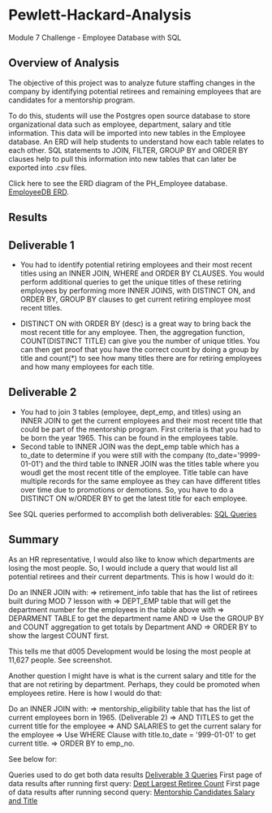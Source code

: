 # Pewlett-Hackard-Analysis
Module 7 Challenge - Employee Database with SQL
## Overview of Analysis
The objective of this project was to analyze future staffing changes in the company by identifying potential retirees and remaining employees that are candidates for a mentorship program.  

To do this, students will use the Postgres open source database to store organizational data such as employee, department, salary and title information.  This data will be imported into new tables in the Employee database.  An ERD will help students to understand how each table relates to each other.  SQL statements to JOIN, FILTER, GROUP BY and ORDER BY clauses help to pull this information into new tables that can later be exported into .csv files.

Click here to see the ERD diagram of the PH_Employee database.  [EmployeeDB ERD](https://github.com/gaudiom4git/Pewlett-Hackard-Analysis/blob/main/EmployeeDB.png).
## Results

## Deliverable 1
* You had to identify potential retiring employees and their most recent titles using an INNER JOIN, WHERE and ORDER BY CLAUSES.  You would perform additional queries to get the unique titles of these retiring employees by performing more INNER JOINS, with DISTINCT ON, and ORDER BY, GROUP BY clauses to get current retiring employee most recent titles.

*  DISTINCT ON with ORDER BY (desc) is a great way to bring back the most recent title for any employee.  Then, the aggregation function, COUNT(DISTINCT TITLE) can give you the number of unique titles.  You can then get proof that you have the correct count by doing a group by title and count(*) to see how many titles there are for retiring employees and how many employees for each title.

## Deliverable 2
*  You had to join 3 tables (employee, dept_emp, and titles) using an INNER JOIN to get the current employees and their most recent title that could be part of the mentorship program.  First criteria is that you had to be born the year 1965.  This can be found in the employees table.
*  Second table to INNER JOIN was the dept_emp table which has a to_date to determine if you were still with the company (to_date='9999-01-01') and the third table to INNER JOIN was the titles table where you woudl get the most recent title of the employee.  Title table can have multiple records for the same employee as they can have different titles over time due to promotions or demotions.  So, you have to do a DISTINCT ON w/ORDER BY to get the latest title for each employee.

See SQL queries performed to accomplish both deliverables: [SQL Queries](https://github.com/gaudiom4git/Pewlett-Hackard-Analysis/blob/main/Queries/Employee_Database_Challenge_final.sql)

## Summary

As an HR representative, I would also like to know which departments are losing the most people.  So, I would include a query that would list all potential retirees and their current departments.  This is how I would do it:

Do an INNER JOIN with:
=> retirement_info table that has the list of retirees built during MOD 7 lesson with 
=> DEPT_EMP table that will get the department number for the employees in the table above with
=> DEPARMENT TABLE to get the department name AND
=> Use the GROUP BY and COUNT aggregation to get totals by Department AND
=> ORDER BY to show the largest COUNT first.

This tells me that d005 Development would be losing the most people at 11,627 people.  See screenshot.


Another question I might have is what is the current salary and title for the that are not retiring by department.  Perhaps, they could be promoted when employees retire.  Here is how I would do that:

Do an INNER JOIN with:
=> mentorship_eligibility table that has the list of current employees born in 1965. (Deliverable 2) 
=> AND TITLES to get the current title for the employee 
=> AND SALARIES to get the current salary for the employee
=> Use WHERE Clause with title.to_date = '999-01-01' to get current title. 
=> ORDER BY to emp_no.

See below for:

Queries used to do get both data results [Deliverable 3 Queries](https://github.com/gaudiom4git/Pewlett-Hackard-Analysis/blob/main/Queries/Mod%207%20Deliverable%203%20Queries.sql)
First page of data results after running first query:  [Dept Largest Retiree Count](https://github.com/gaudiom4git/Pewlett-Hackard-Analysis/blob/main/DeptwithMostRetiress.png)
First page of data results after running second query: [Mentorship Candidates Salary and Title](https://github.com/gaudiom4git/Pewlett-Hackard-Analysis/blob/main/MentorshipSalaryTitle.png)
